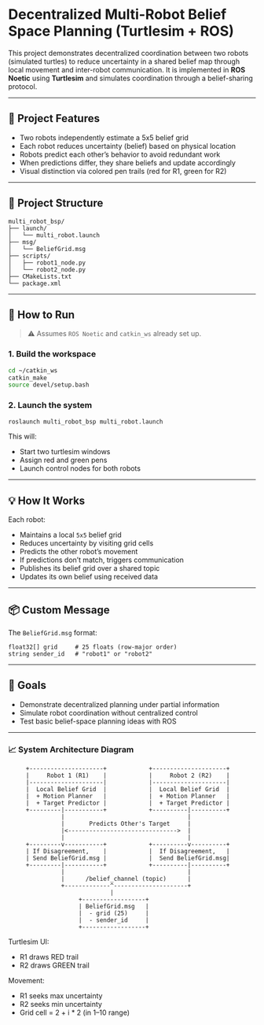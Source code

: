 # **Decentralized Multi-Robot Belief Space Planning (Turtlesim + ROS)**

This project demonstrates decentralized coordination between two robots (simulated turtles) to reduce uncertainty in a shared belief map through local movement and inter-robot communication. It is implemented in **ROS Noetic** using **Turtlesim** and simulates coordination through a belief-sharing protocol.

---

## 🐢 Project Features

- Two robots independently estimate a 5x5 belief grid
- Each robot reduces uncertainty (belief) based on physical location
- Robots predict each other’s behavior to avoid redundant work
- When predictions differ, they share beliefs and update accordingly
- Visual distinction via colored pen trails (red for R1, green for R2)

---

## 📁 Project Structure

```
multi_robot_bsp/
├── launch/
│   └── multi_robot.launch
├── msg/
│   └── BeliefGrid.msg
├── scripts/
│   ├── robot1_node.py
│   └── robot2_node.py
├── CMakeLists.txt
└── package.xml

```

---

## 🚀 How to Run

> ⚠️ Assumes `ROS Noetic` and `catkin_ws` already set up.

### 1. Build the workspace
```bash
cd ~/catkin_ws
catkin_make
source devel/setup.bash
````

### 2. Launch the system

```bash
roslaunch multi_robot_bsp multi_robot.launch
```

This will:

* Start two turtlesim windows
* Assign red and green pens
* Launch control nodes for both robots

---

## 💡 How It Works

Each robot:

* Maintains a local `5x5` belief grid
* Reduces uncertainty by visiting grid cells
* Predicts the other robot’s movement
* If predictions don’t match, triggers communication
* Publishes its belief grid over a shared topic
* Updates its own belief using received data

---

## 📦 Custom Message

The `BeliefGrid.msg` format:

```plaintext
float32[] grid     # 25 floats (row-major order)
string sender_id   # "robot1" or "robot2"
```

---

## 🎯 Goals

* Demonstrate decentralized planning under partial information
* Simulate robot coordination without centralized control
* Test basic belief-space planning ideas with ROS

---

### 📈 System Architecture Diagram

```
     +---------------------+            +---------------------+
     |     Robot 1 (R1)    |            |     Robot 2 (R2)    |
     |---------------------|            |---------------------|
     |  Local Belief Grid  |            |  Local Belief Grid  |
     |  + Motion Planner   |            |  + Motion Planner   |
     |  + Target Predictor |            |  + Target Predictor |
     +---------|-----------+            +----------|----------+
               |                                   |
               |       Predicts Other's Target     |
               |<------------------------------->  |
               |                                   |
     +---------v-----------+            +----------v----------+
     | If Disagreement,    |            |  If Disagreement,   |
     | Send BeliefGrid.msg |            |  Send BeliefGrid.msg|
     +---------|-----------+            +----------|----------+
               |                                   |
               |      /belief_channel (topic)      |
               +-------------^---------------------+
                             |
                    +------------------+
                    | BeliefGrid.msg   |
                    |  - grid (25)     |
                    |  - sender_id     |
                    +------------------+
```

Turtlesim UI:

* R1 draws RED trail
* R2 draws GREEN trail

Movement:

* R1 seeks max uncertainty
* R2 seeks min uncertainty
* Grid cell = 2 + i \* 2 (in 1–10 range)


